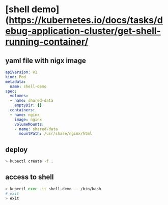 # [shell demo](https://kubernetes.io/docs/tasks/debug-application-cluster/get-shell-running-container/

## yaml file with nigx image

```yaml
apiVersion: v1
kind: Pod
metadata:
  name: shell-demo
spec:
  volumes:
  - name: shared-data
    emptyDir: {}
  containers:
  - name: nginx
    image: nginx
    volumeMounts:
    - name: shared-data
      mountPath: /usr/share/nginx/html
```

## deploy

```bash
> kubectl create -f .
```

## access to shell

```bash
> kubectl exec -it shell-demo -- /bin/bash
# exit
> exit
```
